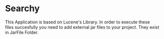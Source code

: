 # Searchy

This Application is based on Lucene's Library.
In order to execute these files succesfully you need to add external jar files to your project.
They exist in JarFile Folder.

